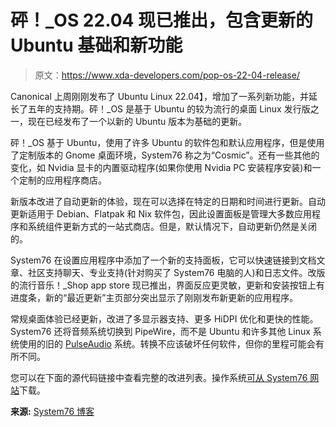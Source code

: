 # 砰！_OS 22.04 现已推出，包含更新的 Ubuntu 基础和新功能

> 原文：<https://www.xda-developers.com/pop-os-22-04-release/>

Canonical 上周刚刚发布了 Ubuntu Linux 22.04】，增加了一系列新功能，并延长了五年的支持期。砰！_OS 是基于 Ubuntu 的较为流行的桌面 Linux 发行版之一，现在已经发布了一个以新的 Ubuntu 版本为基础的更新。

砰！_OS 基于 Ubuntu，使用了许多 Ubuntu 的软件包和默认应用程序，但是使用了定制版本的 Gnome 桌面环境，System76 称之为“Cosmic”。还有一些其他的变化，如 Nvidia 显卡的内置驱动程序(如果你使用 Nvidia PC 安装程序安装)和一个定制的应用程序商店。

新版本改进了自动更新的体验，现在可以选择在特定的日期和时间进行更新。自动更新适用于 Debian、Flatpak 和 Nix 软件包，因此设置面板是管理大多数应用程序和系统组件更新方式的一站式商店。但是，默认情况下，自动更新仍然是关闭的。

System76 在设置应用程序中添加了一个新的支持面板，它可以快速链接到文档文章、社区支持聊天、专业支持(针对购买了 System76 电脑的人)和日志文件。改版的流行音乐！_Shop app store 现已推出，界面反应更灵敏，更新和安装按钮上有进度条，新的“最近更新”主页部分突出显示了刚刚发布新更新的应用程序。

常规桌面体验已经更新，改进了多显示器支持、更多 HiDPI 优化和更快的性能。System76 还将音频系统切换到 PipeWire，而不是 Ubuntu 和许多其他 Linux 系统使用的旧的 [PulseAudio](https://wiki.ubuntu.com/PulseAudio) 系统。转换不应该破坏任何软件，但你的里程可能会有所不同。

您可以在下面的源代码链接中查看完整的改进列表。操作系统[可从 System76 网站](https://pop.system76.com/)下载。

**来源:** [System76 博客](https://blog.system76.com/post/682519660741148672/popos-2204-lts-has-landed)